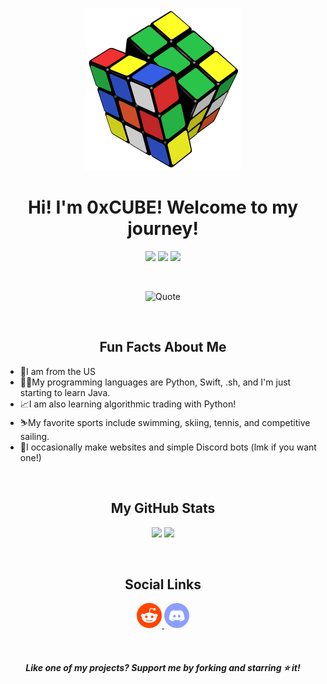 <p align="center">
  <img src="https://raw.githubusercontent.com/0xCUB3/0xCUB3/main/images/Small-Cube.png" />
</p align="center">

<h1 align="center">Hi! I'm 0xCUBE! Welcome to my journey!</h1>
<p align="center">
 
 <img src="https://badges.pufler.dev/visits/0xCUB3/0xCUB3"/> 
 <!-- <img src="https://badges.pufler.dev/years/ritik307"/> -->
 <img src="https://badges.pufler.dev/repos/0xCUB3"/>
 <img src="https://badges.pufler.dev/commits/yearly/0xCUB3" />

</p>
<br>

<p align="center">
  <img src="https://quotes-github-readme.vercel.app/api?type=horizontal&theme=dark" alt="Quote" />
</p align="center">
<br>

<h2 align="center">Fun Facts About Me</h2>
<p>
  <ul>
    <li>🧍I am from the US</li>
    <li>👨‍💻My programming languages are Python, Swift, .sh, and I'm just starting to learn Java.</li>
    <li>📈I am also learning algorithmic trading with Python!</li>
    <li>⛷️My favorite sports include swimming, skiing, tennis, and competitive sailing.</li>
    <li>🤖I occasionally make websites and simple Discord bots (lmk if you want one!)</li>
  </ul>
</p>
<br>

<h2 align="center">My GitHub Stats</h2>
<p align = "center">
  <img  src = "https://github-readme-stats.vercel.app/api?username=0xCUB3&show_icons=true&theme=radical">
  <img src = "https://github-readme-stats.vercel.app/api/top-langs/?username=0xCUB3&theme=radical">
</p>
<br>

<h2 align="center">Social Links</h2>
<p align = "center">
  <a href="https://www.reddit.com/user/0xCUBE">
    <img src="https://raw.githubusercontent.com/0xCUB3/0xCUB3/main/images/reddit.png" alt="Reddit" width="40px" />
  </a>
  <a href="https://discord.gg/TtHfDAkx">
    <img src="https://raw.githubusercontent.com/0xCUB3/0xCUB3/main/images/Discord-Icon.png" alt="Discord" width="40px" />
  </a>
</p>
<br>

<h4 align="center"><i>Like one of my projects? Support me by forking and starring ⭐ it!</i></h4>
